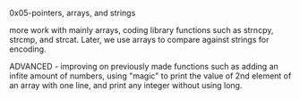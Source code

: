 0x05-pointers, arrays, and strings

more work with mainly arrays, coding library functions such as strncpy, strcmp, and strcat. Later, we use arrays to compare against strings for encoding.

ADVANCED - improving on previously made functions such as adding an infite amount of numbers, using "magic" to print the value of 2nd element of an array with one line, and print any integer without using long.
